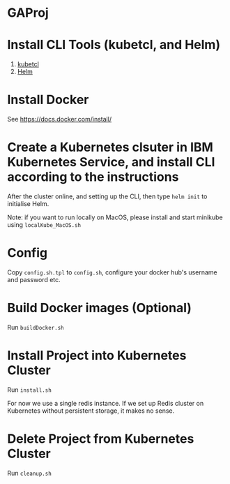 # GAProj

Install CLI Tools (kubetcl, and Helm)
======
1. [kubetcl](https://kubernetes.io/docs/tasks/tools/install-kubectl/#install-with-homebrew-on-macos)
2. [Helm](https://helm.sh/docs/using_helm/#installing-helm)


Install Docker
======
See https://docs.docker.com/install/

Create a Kubernetes clsuter in IBM Kubernetes Service, and install CLI according to the instructions
======
After the cluster online, and setting up the CLI, then type `helm init` to initialise Helm.

Note: if you want to run locally on MacOS, please install and start minikube using `localKube_MacOS.sh`

Config
======
Copy `config.sh.tpl` to `config.sh`, configure your docker hub's username and password etc.

Build Docker images (Optional)
======
Run `buildDocker.sh`


Install Project into Kubernetes Cluster
======
Run `install.sh`

For now we use a single redis instance. If we set up Redis cluster on Kubernetes without persistent storage, it makes no sense.

<!-- Configure Redis Cluster
----
Then type `kubectl get pod`, you will see:

        NAME                             READY     STATUS              RESTARTS   AGE
        redis-cluster-788d7c769c-64p45   0/1       Running             0          26s
        redis-cluster-788d7c769c-bp7ql   0/1       ContainerCreating   0          26s
        redis-cluster-788d7c769c-d7hqn   0/1       Running             0          26s
        redis-cluster-788d7c769c-jr8rm   0/1       ContainerCreating   0          26s
        redis-cluster-788d7c769c-rgzsp   0/1       Running             0          26s
        redis-cluster-788d7c769c-x6fq6   0/1       ContainerCreating   0          26s
        ......

Wait all redis container online, then type 

`kubectl exec -it $(kubectl get pods | grep -m1 redis | awk ' { print $1 } ') -- redis-cli --cluster create --cluster-replicas 1 $(kubectl get pods -l app=redis-cluster -o jsonpath='{range.items[*]}{.status.podIP}:6379 ')` 

to set up the redis cluster.

By default, there will be 3 master nodes, and 3 slave nodes.

Exported service url is `redis-cluster.default.svc.cluster.local:6379` -->

Delete Project from Kubernetes Cluster
======
Run `cleanup.sh`
